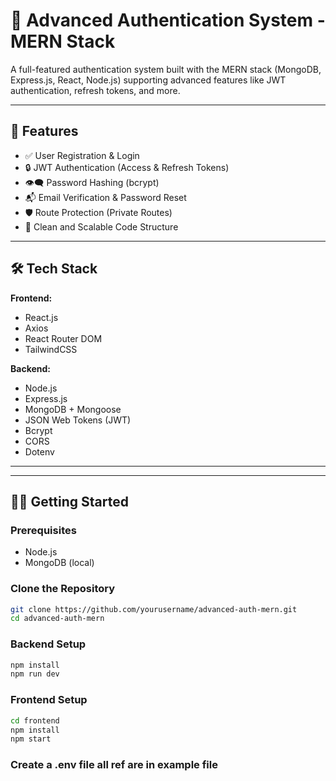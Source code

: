 # 🔐 Advanced Authentication System - MERN Stack

A full-featured authentication system built with the MERN stack (MongoDB, Express.js, React, Node.js) supporting advanced features like JWT authentication, refresh tokens, and more.

---

## 🚀 Features

- ✅ User Registration & Login
- 🔒 JWT Authentication (Access & Refresh Tokens)
- 👁️‍🗨️ Password Hashing (bcrypt)
- 📬 Email Verification & Password Reset 
- 🛡️ Route Protection (Private Routes)
- 📄 Clean and Scalable Code Structure

---

## 🛠️ Tech Stack

**Frontend:**
- React.js
- Axios
- React Router DOM
- TailwindCSS 

**Backend:**
- Node.js
- Express.js
- MongoDB + Mongoose
- JSON Web Tokens (JWT)
- Bcrypt
- CORS
- Dotenv

---

---

## 🧑‍💻 Getting Started

### Prerequisites

- Node.js
- MongoDB (local)

### Clone the Repository

```bash
git clone https://github.com/yourusername/advanced-auth-mern.git
cd advanced-auth-mern
```
### Backend Setup
```bash
npm install
npm run dev
```
### Frontend Setup
```bash
cd frontend
npm install
npm start
```
### Create a .env file all ref are in example file



